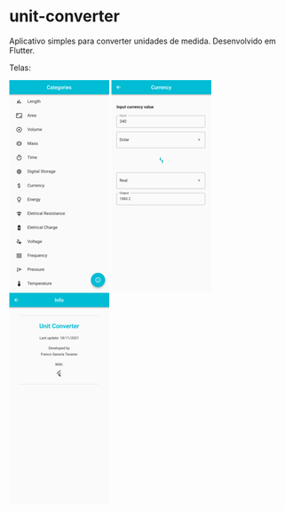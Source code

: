 # unit-converter
Aplicativo simples para converter unidades de medida. Desenvolvido em Flutter.

Telas:

![](lib/assets/pictures/categoryRouteScreenshot.png)
![](lib/assets/pictures/unitConverterScreenshot.png)
![](lib/assets/pictures/infoScreenshot.png)
